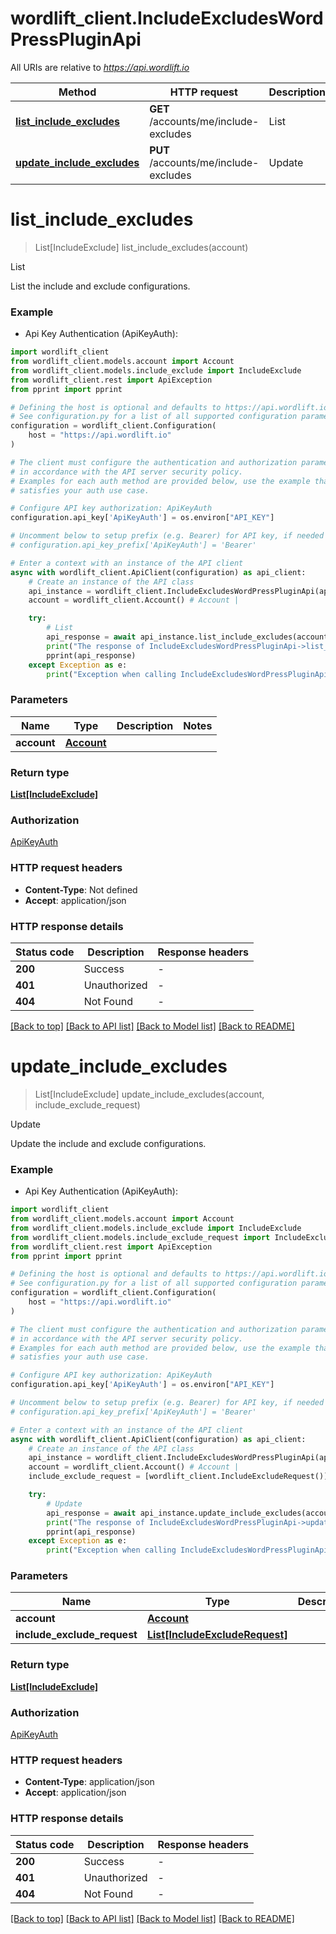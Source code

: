 # wordlift_client.IncludeExcludesWordPressPluginApi

All URIs are relative to *https://api.wordlift.io*

Method | HTTP request | Description
------------- | ------------- | -------------
[**list_include_excludes**](IncludeExcludesWordPressPluginApi.md#list_include_excludes) | **GET** /accounts/me/include-excludes | List
[**update_include_excludes**](IncludeExcludesWordPressPluginApi.md#update_include_excludes) | **PUT** /accounts/me/include-excludes | Update


# **list_include_excludes**
> List[IncludeExclude] list_include_excludes(account)

List

List the include and exclude configurations.

### Example

* Api Key Authentication (ApiKeyAuth):

```python
import wordlift_client
from wordlift_client.models.account import Account
from wordlift_client.models.include_exclude import IncludeExclude
from wordlift_client.rest import ApiException
from pprint import pprint

# Defining the host is optional and defaults to https://api.wordlift.io
# See configuration.py for a list of all supported configuration parameters.
configuration = wordlift_client.Configuration(
    host = "https://api.wordlift.io"
)

# The client must configure the authentication and authorization parameters
# in accordance with the API server security policy.
# Examples for each auth method are provided below, use the example that
# satisfies your auth use case.

# Configure API key authorization: ApiKeyAuth
configuration.api_key['ApiKeyAuth'] = os.environ["API_KEY"]

# Uncomment below to setup prefix (e.g. Bearer) for API key, if needed
# configuration.api_key_prefix['ApiKeyAuth'] = 'Bearer'

# Enter a context with an instance of the API client
async with wordlift_client.ApiClient(configuration) as api_client:
    # Create an instance of the API class
    api_instance = wordlift_client.IncludeExcludesWordPressPluginApi(api_client)
    account = wordlift_client.Account() # Account | 

    try:
        # List
        api_response = await api_instance.list_include_excludes(account)
        print("The response of IncludeExcludesWordPressPluginApi->list_include_excludes:\n")
        pprint(api_response)
    except Exception as e:
        print("Exception when calling IncludeExcludesWordPressPluginApi->list_include_excludes: %s\n" % e)
```



### Parameters


Name | Type | Description  | Notes
------------- | ------------- | ------------- | -------------
 **account** | [**Account**](.md)|  | 

### Return type

[**List[IncludeExclude]**](IncludeExclude.md)

### Authorization

[ApiKeyAuth](../README.md#ApiKeyAuth)

### HTTP request headers

 - **Content-Type**: Not defined
 - **Accept**: application/json

### HTTP response details

| Status code | Description | Response headers |
|-------------|-------------|------------------|
**200** | Success |  -  |
**401** | Unauthorized |  -  |
**404** | Not Found |  -  |

[[Back to top]](#) [[Back to API list]](../README.md#documentation-for-api-endpoints) [[Back to Model list]](../README.md#documentation-for-models) [[Back to README]](../README.md)

# **update_include_excludes**
> List[IncludeExclude] update_include_excludes(account, include_exclude_request)

Update

Update the include and exclude configurations.

### Example

* Api Key Authentication (ApiKeyAuth):

```python
import wordlift_client
from wordlift_client.models.account import Account
from wordlift_client.models.include_exclude import IncludeExclude
from wordlift_client.models.include_exclude_request import IncludeExcludeRequest
from wordlift_client.rest import ApiException
from pprint import pprint

# Defining the host is optional and defaults to https://api.wordlift.io
# See configuration.py for a list of all supported configuration parameters.
configuration = wordlift_client.Configuration(
    host = "https://api.wordlift.io"
)

# The client must configure the authentication and authorization parameters
# in accordance with the API server security policy.
# Examples for each auth method are provided below, use the example that
# satisfies your auth use case.

# Configure API key authorization: ApiKeyAuth
configuration.api_key['ApiKeyAuth'] = os.environ["API_KEY"]

# Uncomment below to setup prefix (e.g. Bearer) for API key, if needed
# configuration.api_key_prefix['ApiKeyAuth'] = 'Bearer'

# Enter a context with an instance of the API client
async with wordlift_client.ApiClient(configuration) as api_client:
    # Create an instance of the API class
    api_instance = wordlift_client.IncludeExcludesWordPressPluginApi(api_client)
    account = wordlift_client.Account() # Account | 
    include_exclude_request = [wordlift_client.IncludeExcludeRequest()] # List[IncludeExcludeRequest] | 

    try:
        # Update
        api_response = await api_instance.update_include_excludes(account, include_exclude_request)
        print("The response of IncludeExcludesWordPressPluginApi->update_include_excludes:\n")
        pprint(api_response)
    except Exception as e:
        print("Exception when calling IncludeExcludesWordPressPluginApi->update_include_excludes: %s\n" % e)
```



### Parameters


Name | Type | Description  | Notes
------------- | ------------- | ------------- | -------------
 **account** | [**Account**](.md)|  | 
 **include_exclude_request** | [**List[IncludeExcludeRequest]**](IncludeExcludeRequest.md)|  | 

### Return type

[**List[IncludeExclude]**](IncludeExclude.md)

### Authorization

[ApiKeyAuth](../README.md#ApiKeyAuth)

### HTTP request headers

 - **Content-Type**: application/json
 - **Accept**: application/json

### HTTP response details

| Status code | Description | Response headers |
|-------------|-------------|------------------|
**200** | Success |  -  |
**401** | Unauthorized |  -  |
**404** | Not Found |  -  |

[[Back to top]](#) [[Back to API list]](../README.md#documentation-for-api-endpoints) [[Back to Model list]](../README.md#documentation-for-models) [[Back to README]](../README.md)

